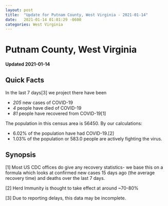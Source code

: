 ```yaml
---
layout: post
title:  "Update for Putnam County, West Virginia - 2021-01-14"
date:   2021-01-14 01:01:29 -0600
categories: West Virginia
---
```


# Putnam County, West Virginia
#### Updated 2021-01-14

## Quick Facts

In the last 7 days[3] we project there have been
- *205* new cases of COVID-19
- *4* people have died of COVID-19
- *81* people have recovered from COVID-19[1]

The population in this census area is 56450. By our calculations:
- 6.02% of the population have had COVID-19.[2]
- 1.03% of the population or 583.0 people are actively fighting the virus.

## Synopsis




[1] Most US CDC offices do give any recovery statistics- we base this on a formula which looks at confirmed new cases
15 days ago (the average recovery time) and deaths over the last 7 days.

[2] Herd Immunity is thought to take effect at around ~70-80%

[3] Due to reporting delays, this data may be incomplete.
 
    